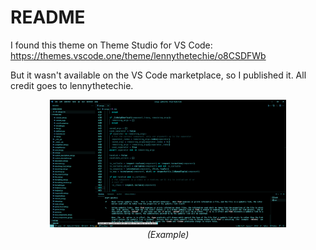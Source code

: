 # README
I found this theme on Theme Studio for VS Code: https://themes.vscode.one/theme/lennythetechie/o8CSDFWb

But it wasn't available on the VS Code marketplace, so I published it. All credit goes to lennythetechie.

<p align="center">
<img src="assets/example.png" width=75%>
<br/>
<em>(Example)</em>
</p>